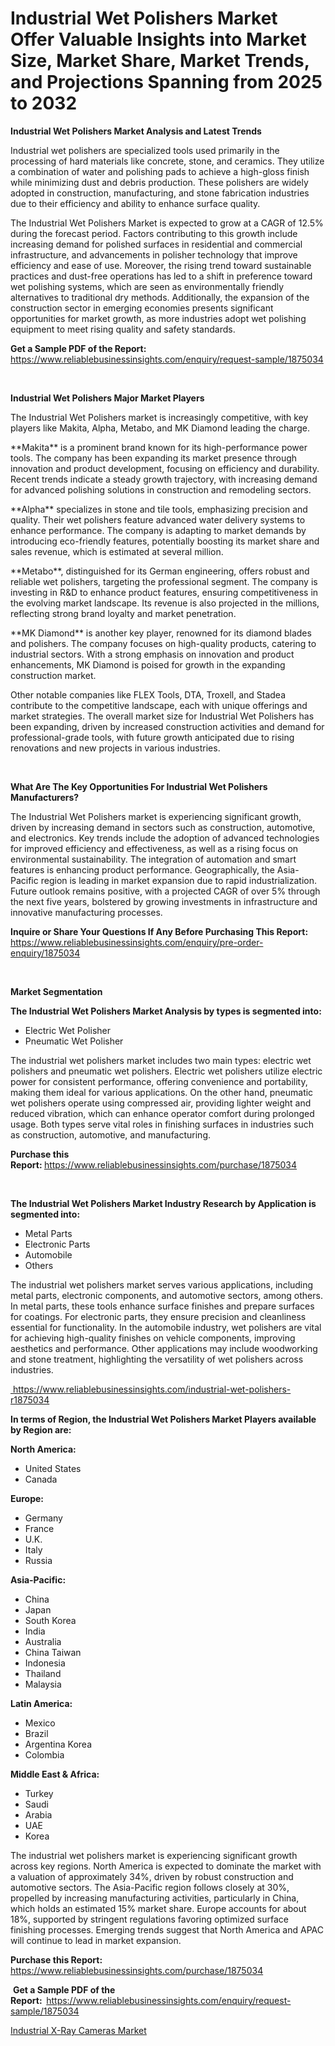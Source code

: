 <p><h1>Industrial Wet Polishers Market Offer Valuable Insights into Market Size, Market Share, Market Trends, and Projections Spanning from 2025 to 2032</h1></p><p><strong>Industrial Wet Polishers Market Analysis and Latest Trends</strong></p>
<p><p>Industrial wet polishers are specialized tools used primarily in the processing of hard materials like concrete, stone, and ceramics. They utilize a combination of water and polishing pads to achieve a high-gloss finish while minimizing dust and debris production. These polishers are widely adopted in construction, manufacturing, and stone fabrication industries due to their efficiency and ability to enhance surface quality.</p><p>The Industrial Wet Polishers Market is expected to grow at a CAGR of 12.5% during the forecast period. Factors contributing to this growth include increasing demand for polished surfaces in residential and commercial infrastructure, and advancements in polisher technology that improve efficiency and ease of use. Moreover, the rising trend toward sustainable practices and dust-free operations has led to a shift in preference toward wet polishing systems, which are seen as environmentally friendly alternatives to traditional dry methods. Additionally, the expansion of the construction sector in emerging economies presents significant opportunities for market growth, as more industries adopt wet polishing equipment to meet rising quality and safety standards.</p></p>
<p><strong>Get a Sample PDF of the Report:&nbsp;</strong> <a href="https://www.reliablebusinessinsights.com/enquiry/request-sample/1875034?utm_campaign=2524&utm_medium=2&utm_source=Github&utm_content=ia&utm_term=28022025&utm_id=industrial-wet-polishers">https://www.reliablebusinessinsights.com/enquiry/request-sample/1875034</a></p>
<p>&nbsp;</p>
<p><strong>Industrial Wet Polishers Major Market Players</strong></p>
<p><p>The Industrial Wet Polishers market is increasingly competitive, with key players like Makita, Alpha, Metabo, and MK Diamond leading the charge. </p><p>**Makita** is a prominent brand known for its high-performance power tools. The company has been expanding its market presence through innovation and product development, focusing on efficiency and durability. Recent trends indicate a steady growth trajectory, with increasing demand for advanced polishing solutions in construction and remodeling sectors.</p><p>**Alpha** specializes in stone and tile tools, emphasizing precision and quality. Their wet polishers feature advanced water delivery systems to enhance performance. The company is adapting to market demands by introducing eco-friendly features, potentially boosting its market share and sales revenue, which is estimated at several million.</p><p>**Metabo**, distinguished for its German engineering, offers robust and reliable wet polishers, targeting the professional segment. The company is investing in R&D to enhance product features, ensuring competitiveness in the evolving market landscape. Its revenue is also projected in the millions, reflecting strong brand loyalty and market penetration.</p><p>**MK Diamond** is another key player, renowned for its diamond blades and polishers. The company focuses on high-quality products, catering to industrial sectors. With a strong emphasis on innovation and product enhancements, MK Diamond is poised for growth in the expanding construction market.</p><p>Other notable companies like FLEX Tools, DTA, Troxell, and Stadea contribute to the competitive landscape, each with unique offerings and market strategies. The overall market size for Industrial Wet Polishers has been expanding, driven by increased construction activities and demand for professional-grade tools, with future growth anticipated due to rising renovations and new projects in various industries.</p></p>
<p>&nbsp;</p>
<p><strong>What Are The Key Opportunities For Industrial Wet Polishers Manufacturers?</strong></p>
<p><p>The Industrial Wet Polishers market is experiencing significant growth, driven by increasing demand in sectors such as construction, automotive, and electronics. Key trends include the adoption of advanced technologies for improved efficiency and effectiveness, as well as a rising focus on environmental sustainability. The integration of automation and smart features is enhancing product performance. Geographically, the Asia-Pacific region is leading in market expansion due to rapid industrialization. Future outlook remains positive, with a projected CAGR of over 5% through the next five years, bolstered by growing investments in infrastructure and innovative manufacturing processes.</p></p>
<p><strong>Inquire or Share Your Questions If Any Before Purchasing This Report:</strong> <a href="https://www.reliablebusinessinsights.com/enquiry/pre-order-enquiry/1875034?utm_campaign=2524&utm_medium=2&utm_source=Github&utm_content=ia&utm_term=28022025&utm_id=industrial-wet-polishers">https://www.reliablebusinessinsights.com/enquiry/pre-order-enquiry/1875034</a></p>
<p>&nbsp;</p>
<p><strong>Market Segmentation</strong></p>
<p><strong>The Industrial Wet Polishers Market Analysis by types is segmented into:</strong></p>
<p><ul><li>Electric Wet Polisher</li><li>Pneumatic Wet Polisher</li></ul></p>
<p><p>The industrial wet polishers market includes two main types: electric wet polishers and pneumatic wet polishers. Electric wet polishers utilize electric power for consistent performance, offering convenience and portability, making them ideal for various applications. On the other hand, pneumatic wet polishers operate using compressed air, providing lighter weight and reduced vibration, which can enhance operator comfort during prolonged usage. Both types serve vital roles in finishing surfaces in industries such as construction, automotive, and manufacturing.</p></p>
<p><strong>Purchase this Report:&nbsp;</strong><a href="https://www.reliablebusinessinsights.com/purchase/1875034?utm_campaign=2524&utm_medium=2&utm_source=Github&utm_content=ia&utm_term=28022025&utm_id=industrial-wet-polishers">https://www.reliablebusinessinsights.com/purchase/1875034</a></p>
<p>&nbsp;</p>
<p><strong>The Industrial Wet Polishers Market Industry Research by Application is segmented into:</strong></p>
<p><ul><li>Metal Parts</li><li>Electronic Parts</li><li>Automobile</li><li>Others</li></ul></p>
<p><p>The industrial wet polishers market serves various applications, including metal parts, electronic components, and automotive sectors, among others. In metal parts, these tools enhance surface finishes and prepare surfaces for coatings. For electronic parts, they ensure precision and cleanliness essential for functionality. In the automobile industry, wet polishers are vital for achieving high-quality finishes on vehicle components, improving aesthetics and performance. Other applications may include woodworking and stone treatment, highlighting the versatility of wet polishers across industries.</p></p>
<p><a href="https://www.reliablebusinessinsights.com/industrial-wet-polishers-r1875034?utm_campaign=2524&utm_medium=2&utm_source=Github&utm_content=ia&utm_term=28022025&utm_id=industrial-wet-polishers">&nbsp;https://www.reliablebusinessinsights.com/industrial-wet-polishers-r1875034</a></p>
<p><strong>In terms of Region, the Industrial Wet Polishers Market Players available by Region are:</strong></p>
<p>
    <p> <strong> North America: </strong>
        <ul>
            <li>United States</li>
            <li>Canada</li>
        </ul>
        </p> 
    <p> <strong> Europe: </strong>
        <ul>
            <li>Germany</li>
            <li>France</li>
            <li>U.K.</li>
            <li>Italy</li>
            <li>Russia</li>
        </ul>
        </p> 
    <p> <strong> Asia-Pacific: </strong>
        <ul>
            <li>China</li>
            <li>Japan</li>
            <li>South Korea</li>
            <li>India</li>
            <li>Australia</li>
            <li>China Taiwan</li>
            <li>Indonesia</li>
            <li>Thailand</li>
            <li>Malaysia</li>
        </ul>
        </p> 
    <p> <strong> Latin America: </strong>
        <ul>
            <li>Mexico</li>
            <li>Brazil</li>
            <li>Argentina Korea</li>
            <li>Colombia</li>
        </ul>
        </p> 
    <p> <strong> Middle East & Africa: </strong>
        <ul>
            <li>Turkey</li>
            <li>Saudi</li>
            <li>Arabia</li>
            <li>UAE</li>
            <li>Korea</li>
        </ul>
    </p>
    </p>
<p><p>The industrial wet polishers market is experiencing significant growth across key regions. North America is expected to dominate the market with a valuation of approximately 34%, driven by robust construction and automotive sectors. The Asia-Pacific region follows closely at 30%, propelled by increasing manufacturing activities, particularly in China, which holds an estimated 15% market share. Europe accounts for about 18%, supported by stringent regulations favoring optimized surface finishing processes. Emerging trends suggest that North America and APAC will continue to lead in market expansion.</p></p>
<p><strong>Purchase this Report: </strong><a href="https://www.reliablebusinessinsights.com/purchase/1875034?utm_campaign=2524&utm_medium=2&utm_source=Github&utm_content=ia&utm_term=28022025&utm_id=industrial-wet-polishers">https://www.reliablebusinessinsights.com/purchase/1875034</a></p>
<p>&nbsp;<strong>Get a Sample PDF of the Report:&nbsp;&nbsp;</strong><a href="https://www.reliablebusinessinsights.com/enquiry/request-sample/1875034?utm_campaign=2524&utm_medium=2&utm_source=Github&utm_content=ia&utm_term=28022025&utm_id=industrial-wet-polishers">https://www.reliablebusinessinsights.com/enquiry/request-sample/1875034</a></p>
<p><strong></strong></p>
<p><p><a href="https://github.com/jerhoskinson197676/Market-Research-Report-List-1/blob/main/industrial-x-ray-cameras-market.md?utm_campaign=2524&utm_medium=2&utm_source=Github&utm_content=ia&utm_term=28022025&utm_id=industrial-wet-polishers">Industrial X-Ray Cameras Market</a></p></p>